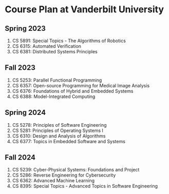 # Course Plan at Vanderbilt University

## Spring 2023 
1. CS 5891: Special Topics - The Algorithms of Robotics
2. CS 6315: Automated Verification
3. CS 6381: Distributed Systems Principles

## Fall 2023 
1. CS 5253: Parallel Functional Programming
2. CS 6357: Open-source Programming for Medical Image Analysis
3. CS 6376: Foundations of Hybrid and Embedded Systems
4. CS 6388: Model-Integrated Computing

## Spring 2024 
1. CS 5278: Principles of Software Engineering
2. CS 5281: Principles of Operating Systems I
3. CS 6310: Design and Analysis of Algorithms
4. CS 6377: Topics in Embedded Software and Systems

## Fall 2024
1. CS 5239: Cyber-Physical Systems: Foundations and Project
2. CS 5286: Reverse Engineering for Cybersecurity
3. CS 6362: Advanced Machine Learning
4. CS 8395: Special Topics - Advanced Topics in Software Engineering
